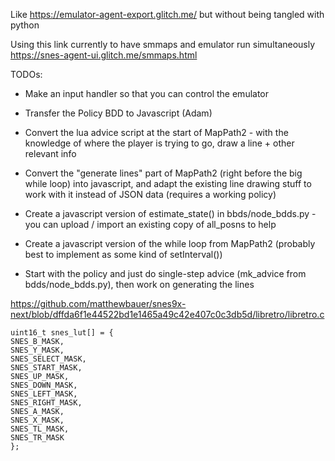 Like https://emulator-agent-export.glitch.me/ but without being tangled with python

Using this link currently to have smmaps and emulator run simultaneously
https://snes-agent-ui.glitch.me/smmaps.html

TODOs:
 - Make an input handler so that you can control the emulator
 - Transfer the Policy BDD to Javascript (Adam)
 - Convert the lua advice script at the start of MapPath2 - with the knowledge of where the player is trying to go, draw a line + other relevant info
 - Convert the "generate lines" part of MapPath2 (right before the big while loop) into javascript, and adapt the existing line drawing stuff to work with it instead of JSON data (requires a working policy)
 - Create a javascript version of estimate_state() in bbds/node_bdds.py - you can upload / import an existing copy of all_posns to help
 - Create a javascript version of the while loop from MapPath2 (probably best to implement as some kind of setInterval())
 
 - Start with the policy and just do single-step advice (mk_advice from bdds/node_bdds.py), then work on generating the lines
 
 
 https://github.com/matthewbauer/snes9x-next/blob/dffda6f1e44522bd1e1465a49c42e407c0c3db5d/libretro/libretro.c
 
 ```
 uint16_t snes_lut[] = { 
SNES_B_MASK,
SNES_Y_MASK,
SNES_SELECT_MASK,
SNES_START_MASK,
SNES_UP_MASK,
SNES_DOWN_MASK,
SNES_LEFT_MASK,
SNES_RIGHT_MASK,
SNES_A_MASK,
SNES_X_MASK,
SNES_TL_MASK,
SNES_TR_MASK
};
```